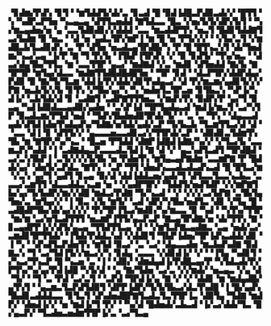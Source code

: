 ▝▊▟▆▞▛▟▚▝▊▜▝▝▆▜▟▟▜▞▟▞▃▝▊▃▟▝█▝▉▟▐▟█▃▛▟▉▃▟▞▞▝█▜▜▝▚▝▚▟▛▃▛▜▅▝▚▃▄▃▄▝▟▜▜▃▅▟▟▝▇▜▟▃▃▝█▃▝▞▅▞▙▜▞▟▛▞▙▜▝▝▚▞▆▃▄▟▅▞▅▝▄▝▃▃▜▟▉▟▊▞▞▟▟▟▝▃▃▝▆▃▟▟▛▜▚▝▅▃▜▝█▟▊▜▟▟▇▜▃▞▙▟▆▝▉▝▅▃▝▝▟▝▅▝▄▟▃▜▛▞▆▛▐▝▆▝█▝▅▝▛▜▞▞▞▝▝▞▙▞▃▜▝▞▆▟█▃▙▜▃▟▊▟▚▝▃▝▛▝▟▜▅▝▅▃▟▃▄▜▛▟█▞▚▝▛▝█▝█▜▚▃▚▜▝▟▞▜▅▟▆▞▚▃▞▃▄▝▐▞▛▝▇▝▜▝▛▞▙▝▐▜▙▛▐▜▛▟▚▝▞▝▉▝▊▟▜▞▝▜▚▞▅▃▝▝▟▃▞▟▄▜▙▞▜▜▃▝▆▝▃▃▜▜▛▝▄▃▞▝▆▟▇▟▝▞▃▝▆▟▊▝▟▜▅▟▟▝▇▞▙▝▇▜▛▜▛▝▆▜▄▞▟▃▃▝▆▟▇▜▜▟█▟█▟█▜▅▝▝▜▛▝▊▟▝▝▟▃▛▜▛▞▟▟▛▟▄▞▛▟▉▝▉▝▇▞▜▞▜▃▆▝▟▟▐▞▛▞▟▟▞▟▊▜▚▟▄▃▞▝▟▝▛▞▆▃▆▞▄▟▊▜▞▞▞▛▇▝▅▃▙▜▞▞▙▝▊▜▚▝▞▜▙▞▄▞▚▝▚▝▅▟▅▜▃▜▛▃▅▝▊▜▙▃▚▝▚▛▐▞▚▟▐▞▝▃▙▜▟▞▟▝▊▝▃▟▇▜▝▃▟▛▇▜▜▜▅▃▝▞▆▟▚▜▚▝▉▟▛▞▛▝▄▞▜▝▉▃▄▝▚▟▐▟▉▟▃▃▄▟▉▞▄▟▅▝▝▃▚▛▐▟▝▜▛▜▄▟▄▃▟▝▆▟▐▞▆▃▜▝▃▞▚▜▛▝▉▃▟▃▆▞▛▜▟▝▅▟▝▝▜▟▚▜▙▟▅▟▉▜▛▟▞▜▞▝▝▃▝▃▝▜▚▝▝▟▄▃▃▟▄▟▞▟▜▟▐▟▅▜▚▟▄▟▚▞▜▟▇▞▅▜▟▞▄▟▞▃▛▝▜▞▙▃▙▝▜▃▆▜▜▃▞▟▝▟▝▝▃▃▝▟▐▝▊▝▟▜▜▞▞▝▄▃▃▃▅▃▃▟▊▃▞▞▜▜▛▟▞▃▛▝▝▟▉▟▊▃▜▟▆▜▚▜▙▝▆▝▇▜▛▞▚▞▚▃▝▝█▃▅▝▛▜▟▟▝▟▇▛▐▟█▟▐▟▇▞▚▞▞▝▞▜▃▞▙▝▃▃▆▃▛▞▚▟▟▝▐▝▃▟▇▟▄▃▛▃▃▃▟▃▜▟▐▝▇▝▟▝▞▝▄▃▚▟▜▃▟▜▝▜▛▟█▟▝▃▞▃▚▜▙▛▐▝▃▜▞▞▞▞▙▜▙▝▅▝▛▟▅▜▚▝▆▜▄▃▄▛▇▟▆▝▃▃▆▛▇▝▛▝█▟▟▞▄▞▝▟▅▜▞▃▛▟▃▝▇▜▚▝▝▃▛▝▜▜▝▟▅▟▚▃▃▟▃▟▃▟▚▃▟▝█▝█▜▃▞▆▝▞▃▚▝▄▞▜▝▄▟▜▝▊▃▄▝▉▞▟▝▟▟▐▟▟▃▅▞▄▟▞▜▝▟▜▃▃▜▃▃▚▃▙▃▝▃▃▃▞▃▆▜▜▝▟▃▃▟▟▃▚▃▆▝▅▝▝▞▄▟▛▜▛▞▝▜▟▟▜▞▅▟▜▟▛▝▞▞▆▛▇▜▙▞▄▞▜▞▙▟▛▞▆▞▞▟█▝▆▟▃▞▛▟▇▝▜▞▚▃▟▝▝▞▝▞▞▞▃▞▙▛▇▝▃▜▙▜▄▜▅▞▃▝▆▜▄▞▞▝▐▝▉▃▝▞▙▝▆▜▞▝▃▟▝▟▛▞▚▜▙▞▅▟▜▃▝▟▊▝▞▜▄▝█▝▃▟█▟▛▜▙▞▟▞▄▞▞▞▞▝▛▞▜▛▐▜▃▞▆▟▊▞▚▞▆▃▃▝▉▝▚▟▝▝▚▜▚▞▜▜▛▝▆▞▆▝▃▞▅▜▃▟▜▜▜▝▅▃▆▛▐▜▜▞▄▃▛▃▛▝▇▃▄▜▛▟▇▞▅▝▟▞▜▜▚▝▇▝▊▃▄▟▛▛▐▞▞▟▜▞▄▃▄▝▜▜▟▜▜▃▄▝▟▝▝▞▆▜▃▛▇▃▄▟▇▃▝▃▄▝▅▟▞▃▞▃▆▟▊▜▛▜▜▟▞▝▐▜▟▞▛▟▟▃▚▟▝▞▟▟▊▜▝▜▙▛▐▟▅▞▜▛▐▟▚▃▟▟▞▟▊▝▐▝▚▝▝▟▚▟▜▃▛▟▅▜▚▝▆▜▟▝▉▃▞▝▃▝▃▞▝▟▄▃▃▟▅▝▆▃▙▟▚▟▇▝▉▟▇▃▚▝▜▝▃▞▜▟▐▜▞▞▆▃▞▞▚▝▊▟▄▝▃▃▃▝▞▟▊▟▐▞▝▞▝▝▐▜▄▝▚▟▊▜▝▞▚▃▞▜▚▃▛▝█▝▚▃▅▝▃▝▐▝▝▟▉▞▝▟▆▟▄▟▐▞▛▟█▃▄▞▛▝▚▜▟▃▟▞▛▞▛▜▚▞▚▞▄▞▛▟▐▟█▝▚▜▞▟▝▝▄▝▇▞▜▟▅▝▃▞▃▝▞▞▆▟▞▝▅▃▄▃▝▞▄▝▟▝▜▞▝▝▜▝▃▝▛▟▝▃▞▃▜▝▝▃▛▟▝▜▛▟▐▞▄▝▇▝▞▝▞▝▟▟▊▝▆▝▆▟▄▟█▞▄▜▚▜▝▝▄▃▆▃▜▃▛▟▜▟▉▜▝▟▛▛▐▟▛▞▜▞▙▜▙▃▞▟▃▜▚▟█▝▐▝█▞▄▟▚▜▙▟▊▃▟▟▟▃▃▝▊▜▃▜▝▟▚▟▅▟█▛▇▜▃▟▃▜▃▜▜▛▐▃▝▟▉▜▄▝▜▟▇▝▆▟▛▞▝▟▅▟▐▞▞▝▅▝▆▟▐▞▜▝▛▞▝▝▚▞▟▝█▟▅▟▞▃▙▃▟▝▐▞▃▞▟▟▞▜▃▝█▞▄▃▛▞▝▜▃▟▅▃▅▟▆▜▜▛▐▞▃▝▃▞▜▃▄
